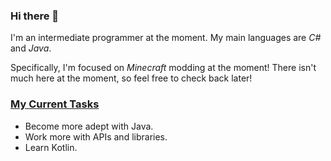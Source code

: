 ### Hi there 👋

I'm an intermediate programmer at the moment. My main languages are *C#* and *Java*.

Specifically, I'm focused on *Minecraft* modding at the moment!
There isn't much here at the moment, so feel free to check back later!

### <ins>My Current Tasks</ins> ###
  - Become more adept with Java.
  - Work more with APIs and libraries.
  - Learn Kotlin.
